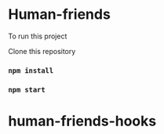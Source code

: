 # Human-friends

To run this project

Clone this repository

### `npm install`

### `npm start`
# human-friends-hooks 
